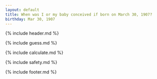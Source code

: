 ```yaml
---
layout: default
title: When was I or my baby conceived if born on March 30, 1907?
birthday: Mar 30, 1907
---
```


{% include header.md %}

{% include guess.md %}

{% include calculate.md %}

{% include safety.md %}

{% include footer.md %}



